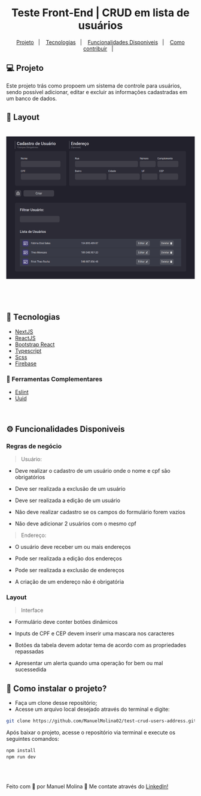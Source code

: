 <h1 align="center">
   Teste Front-End | CRUD em lista de usuários
</h1>

<p align="center">
  <a href="#-projeto">Projeto</a>&nbsp;&nbsp;&nbsp;|&nbsp;&nbsp;&nbsp;
  <a href="#-tecnologias">Tecnologias</a>&nbsp;&nbsp;&nbsp;|&nbsp;&nbsp;&nbsp;
  <a href="#-funcionalidades-disponiveis">Funcionalidades Disponiveis</a>&nbsp;&nbsp;&nbsp;|&nbsp;&nbsp;&nbsp;
  <a href="#-como-contribuir">Como contribuir</a>&nbsp;&nbsp;&nbsp;|&nbsp;&nbsp;&nbsp;
</p>

## 💻 Projeto

Este projeto trás como propoem um sistema de controle para usuários, sendo possível adicionar, editar e excluir as informações cadastradas em um banco de dados.

## 🔖 Layout

<h1 align="center">
    <img alt="Tela aplicação" title="Tela aplicação" src="./public/images/layout.png" width="600px" height="380px" />
</h1>

<br/>
<br/>

## 🚀 Tecnologias

- [NextJS](https://nodejs.org/en/)
- [ReactJS](https://reactjs.org)
- [Bootstrap React](https://react-bootstrap.github.io/)
- [Typescript](https://www.typescriptlang.org/)
- [Scss](https://sass-lang.com/)
- [Firebase](https://firebase.google.com/)

### 📡 Ferramentas Complementares

- [Eslint](https://eslint.org/)
- [Uuid](https://www.uuidgenerator.net)

<br/>

## ⚙ Funcionalidades Disponiveis

### Regras de negócio

> Usuário:

- Deve realizar o cadastro de um usuário onde o nome e cpf são obrigatórios

- Deve ser realizada a exclusão de um usuário

- Deve ser realizada a edição de um usuário

- Não deve realizar cadastro se os campos do formulário forem vazios

- Não deve adicionar 2 usuários com o mesmo cpf

> Endereço:

- O usuário deve receber um ou mais endereços

- Pode ser realizada a edição dos endereços

- Pode ser realizada a exclusão de endereços

- A criação de um endereço não é obrigatória

### Layout

> Interface 

- Formulário deve conter botões dinâmicos

- Inputs de CPF e CEP devem inserir uma mascara nos caracteres

- Botões da tabela devem adotar tema de acordo com as propriedades repassadas

- Apresentar um alerta quando uma operação for bem ou mal sucessedida

## 🤔 Como instalar o projeto?

- Faça um clone desse repositório;
- Acesse um arquivo local desejado através do terminal e digite: 


```sh
git clone https://github.com/ManuelMolina02/test-crud-users-address.git
```


Após baixar o projeto, acesse o repositório via terminal e execute os seguintes comandos:

```sh
npm install
npm run dev
```

<br/>
<br/>

Feito com 💜 por Manuel Molina 👋 Me contate através do [LinkedIn!](https://www.linkedin.com/in/manuel-angel-berger-molina-ba08b3174/)
